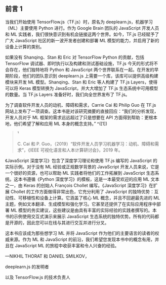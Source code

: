 ## 前言 1

当我们开始使用 TensorFlow.js（TF.js）时，原名为 deeplearn.js，机器学习（ML）主要使用 Python 进行。作为 Google Brain 团队的 JavaScript 开发人员和 ML 实践者，我们很快意识到有机会链接这两个世界。如今，TF.js 已经赋予了广大 JavaScript 社区的新一波开发者创建和部署 ML 模型的能力，并启用了新的设备上计算的类别。

如果没有 Shanqing、Stan 和 Eric 对 TensorFlow Python 的贡献，包括 TensorFlow 调试器、即时执行以及构建和测试基础设施，TF.js 今天的形式将不会存在，他们独特地将 Python 和 JavaScript 两个世界联系在一起。在开发的早期阶段，他们的团队意识到 deeplearn.js 上需要一个库，该库可以提供高级构建模块来开发 ML 模型。Shanqing、Stan 和 Eric 等人构建了 TF.js Layers，使得可以将 Keras 模型转换为 JavaScript，并大大增加了 TF.js 生态系统中可用模型的数量。当 TF.js Layers 准备好时，我们向全世界发布了 TF.js。

为了调查软件开发人员的动机、障碍和需求，Carrie Cai 和 Philip Guo 在 TF.js 网站上发布了一项调查。这本书是对该研究摘要的直接回应：“我们的分析发现，开发人员对于 ML 框架的需求远远超过了只是想要在 API 方面得到帮助：更根本地，他们希望了解和应用 ML 本身的概念支持。” ^([1])

> ¹
> 
> C. Cai 和 P. Guo，（2019）“软件开发人员学习机器学习：动机、障碍和需求”，《IEEE 可视化语言和人本计算研讨会》，2019 年。

《JavaScript 深度学习》包含了深度学习理论和使用 TF.js 编写的 JavaScript 的实际示例。对于没有 ML 经验或正规数学背景的 JavaScript 开发人员来说，它是一个很好的资源，也可以帮助 ML 实践者将他们的工作拓展到 JavaScript 生态系统。这本书遵循《Python 深度学习》的模板，这是一本最受欢迎的应用 ML 文本之一，由 Keras 的创始人 François Chollet 编写。《JavaScript 深度学习》在扩展 Chollet 的工作方面做得非常出色，它充分利用了 JavaScript 的独特优势：互动性、可移植性和设备上计算。它涵盖了核心 ML 概念，并且不回避最先进的 ML 主题，例如文本翻译、生成模型和强化学习。它甚至还提供了在实际应用程序中部署 ML 模型的务实建议，这些建议是由具有丰富的实际经验的实践者撰写的。本书的示例使用交互式演示来展示 JavaScript 生态系统的独特优势。所有的代码都是开源的，因此您可以在线与其进行交互并进行分叉。

这本书应该成为那些想学习 ML 并将 JavaScript 作为他们的主要语言的读者的权威来源。作为 ML 和 JavaScript 的前沿，我们希望您发现本书中的概念有用，并且在 JavaScript ML 的旅程中收获丰富和令人兴奋的经验。

—NIKHIL THORAT 和 DANIEL SMILKOV，

deeplearn.js 的发明者

以及 TensorFlow.js 的技术负责人
